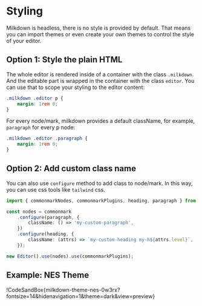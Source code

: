 # Styling

Milkdown is headless, there is no style is provided by default. That means you can import themes or even create your own themes to control the style of your editor.

## Option 1: Style the plain HTML

The whole editor is rendered inside of a container with the class `.milkdown`. And the editable part is wrapped in the container with the class `editor`. You can use that to scope your styling to the editor content:

```css
.milkdown .editor p {
    margin: 1rem 0;
}
```

For every node/mark, milkdown provides a default className, for example, `paragraph` for every p node:

```css
.milkdown .editor .paragraph {
    margin: 1rem 0;
}
```

## Option 2: Add custom class name

You can also use `configure` method to add class to node/mark. In this way, you can use css tools like `tailwind` css.

```typescript
import { commonmarkNodes, commonmarkPlugins, heading, paragraph } from '@milkdown/preset-commonmark';

const nodes = commonmark
    .configure(paragraph, {
        className: () => 'my-custom-paragraph',
    })
    .configure(heading, {
        className: (attrs) => `my-custom-heading my-h${attrs.level}`,
    });

new Editor().use(nodes).use(commonmarkPlugins);
```

## Example: NES Theme

!CodeSandBox{milkdown-theme-nes-0w3rx?fontsize=14&hidenavigation=1&theme=dark&view=preview}
